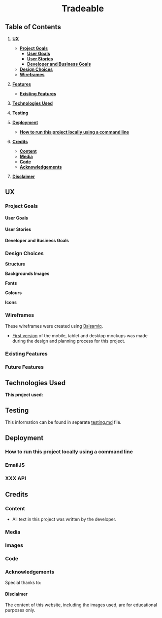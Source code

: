 <div align="center"> 

# Tradeable


</div>

## Table of Contents
1. [**UX**](#ux)
    - [**Project Goals**](#project-goals)
        - [**User Goals**](#user-goals)
        - [**User Stories**](#user-stories)
        - [**Developer and Business Goals**](#developer-and-business-goals)
    - [**Design Choices**](#design-choices)
    - [**Wireframes**](#wireframes)

2. [**Features**](#features)
    - [**Existing Features**](#existing-features)

3. [**Technologies Used**](#technologies-used)

4. [**Testing**](#testing)

5. [**Deployment**](#deployment)
    - [**How to run this project locally using a command line**](#how-to-run-this-project-locally-using-a-command-line)

6. [**Credits**](#credits)
    - [**Content**](#content)
    - [**Media**](#media)
    - [**Code**](#code)
    - [**Acknowledgements**](#acknowledgements)

7. [**Disclaimer**](#disclaimer)

## UX

### Project Goals


#### User Goals


#### User Stories



#### Developer and Business Goals


### Design Choices

**Structure**


**Backgrounds Images**


**Fonts**


**Colours**

**Icons**


### Wireframes

These wireframes were created using [Balsamiq](https://balsamiq.com/). 

- [First version](https://github.com/potterjane/tradeable/blob/main/wireframes/tradeable-wireframes-version-1.pdf) of the mobile, tablet and desktop mockups was made during the design and planning process for this project. 

### Existing Features


### Future Features


## Technologies Used

**This project used:**


## Testing 

This information can be found in separate [testing.md](testing.md) file.

## Deployment


### How to run this project locally using a command line


### EmailJS


### XXX API


## Credits

### Content

- All text in this project was written by the developer.

### Media


### Images


### Code


### Acknowledgements

Special thanks to: 


#### Disclaimer
The content of this website, including the images used, are for educational purposes only.